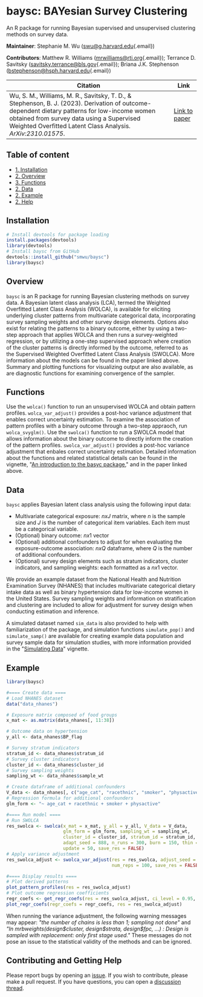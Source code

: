 # **baysc**: BAYesian Survey Clustering

An R package for running Bayesian supervised and unsupervised clustering methods on survey data.

**Maintainer**: Stephanie M. Wu ([swu\@g.harvard.edu](mailto:swu@g.harvard.edu){.email})

**Contributors**: Matthew R. Williams ([mrwilliams\@rti.org](mailto:mrwilliams@rti.org){.email}); Terrance D. Savitsky ([savitsky.terrance\@bls.gov](mailto:savitsky.terrance@bls.gov){.email}); Briana J.K. Stephenson ([bstephenson\@hsph.harvard.edu](mailto:bstephenson@hsph.harvard.edu){.email})

| Citation                                                                                                                                                                                                                                                   | Link                                              |
|------------------------------------------------|-----------------------|
| Wu, S. M., Williams, M. R., Savitsky, T. D., & Stephenson, B. J. (2023). Derivation of outcome-dependent dietary patterns for low-income women obtained from survey data using a Supervised Weighted Overfitted Latent Class Analysis. *ArXiv:2310.01575*. | [Link to paper](https://arxiv.org/abs/2310.01575) |

## Table of content

-   [1. Installation](#id-section1)
-   [2. Overview](#id-section2)
-   [3. Functions](#id-section3)
-   [2. Data](#id-section4)
-   [2. Example](#id-section5)
-   [2. Help](#id-section6)

<div id='id-section1'/>

## Installation

``` r
# Install devtools for package loading 
install.packages(devtools)
library(devtools)
# Install baysc from GitHub
devtools::install_github("smwu/baysc")
library(baysc)
```

<div id='id-section2'/>

## Overview

`baysc` is an R package for running Bayesian clustering methods on survey data. A Bayesian latent class analysis (LCA), termed the Weighted Overfitted Latent Class Analysis (WOLCA), is available for eliciting underlying cluster patterns from multivariate categorical data, incorporating survey sampling weights and other survey design elements. Options also exist for relating the patterns to a binary outcome, either by using a two-step approach that applies WOLCA and then runs a survey-weighted regression, or by utilizing a one-step supervised approach where creation of the cluster patterns is directly informed by the outcome, referred to as the Supervised Weighted Overfitted Latent Class Analysis (SWOLCA). More information about the models can be found in the paper linked above. Summary and plotting functions for visualizing output are also available, as are diagnostic functions for examining convergence of the sampler.

<div id='id-section3'/>

## Functions

Use the `wolca()` function to run an unsupervised WOLCA and obtain pattern profiles. `wolca_var_adjust()` provides a post-hoc variance adjustment that enables correct uncertainty estimation. To examine the association of pattern profiles with a binary outcome through a two-step appraoch, run `wolca_svyglm()`. Use the `swolca()` function to run a SWOLCA model that allows information about the binary outcome to directly inform the creation of the pattern profiles. `swolca_var_adjust()` provides a post-hoc variance adjustment that enbales correct uncertainty estimation. Detailed information about the functions and related statistical details can be found in the vignette, "[An introduction to the basyc package](vignettes/baysc.pdf)," and in the paper linked above.

<div id='id-section4'/>

## Data

`baysc` applies Bayesian latent class analysis using the following input data:

-   Multivariate categorical exposure: $nxJ$ matrix, where $n$ is the sample size and $J$ is the number of categorical item variables. Each item must be a categorical variable.
-   (Optional) binary outcome: $nx1$ vector
-   (Optional) additional confounders to adjust for when evaluating the exposure-outcome association: $nxQ$ dataframe, where $Q$ is the number of additional confounders.
-   (Optional) survey design elements such as stratum indicators, cluster indicators, and sampling weights: each formatted as a $nx1$ vector.

We provide an example dataset from the National Health and Nutrition Examination Survey (NHANES) that includes multivariate categorical dietary intake data as well as binary hypertension data for low-income women in the United States. Survey sampling weights and information on stratification and clustering are included to allow for adjustment for survey design when conducting estimation and inference.

A simulated dataset named `sim_data` is also provided to help with familiarization of the package, and simulation functions `simulate_pop()` and `simulate_samp()` are available for creating example data population and survey sample data for simulation studies, with more information provided in the "[Simulating Data](vignettes/simulating_data.pdf)" vignette.

<div id='id-section5'/>

## Example

``` r
library(baysc)

#==== Create data ====
# Load NHANES dataset
data("data_nhanes")

# Exposure matrix composed of food groups
x_mat <- as.matrix(data_nhanes[, 11:38])

# Outcome data on hypertension
y_all <- data_nhanes$BP_flag

# Survey stratum indicators
stratum_id <- data_nhanes$stratum_id
# Survey cluster indicators
cluster_id <- data_nhanes$cluster_id
# Survey sampling weights
sampling_wt <- data_nhanes$sample_wt

# Create dataframe of additional confounders
V_data <- data_nhanes[, c("age_cat", "racethnic", "smoker", "physactive")]
# Regression formula for additional confounders
glm_form <- "~ age_cat + racethnic + smoker + physactive"

#==== Run model ====
# Run SWOLCA
res_swolca <- swolca(x_mat = x_mat, y_all = y_all, V_data = V_data,
                     glm_form = glm_form, sampling_wt = sampling_wt,
                     cluster_id = cluster_id, stratum_id = stratum_id,
                     adapt_seed = 888, n_runs = 300, burn = 150, thin = 3,
                     update = 50, save_res = FALSE)
# Apply variance adjustment
res_swolca_adjust <- swolca_var_adjust(res = res_swolca, adjust_seed = 888,
                                       num_reps = 100, save_res = FALSE)

#==== Display results ====
# Plot derived patterns
plot_pattern_profiles(res = res_swolca_adjust)
# Plot outcome regression coefficients
regr_coefs <- get_regr_coefs(res = res_swolca_adjust, ci_level = 0.95, digits = 2)
plot_regr_coefs(regr_coefs = regr_coefs, res = res_swolca_adjust)
```

When running the variance adjustment, the following warning messages may appear: *"the number of chains is less than 1; sampling not done"* and *"In mrbweights(design\$cluster, design\$strata, design\$fpc, ...) : Design is sampled with replacement: only first stage used."* These messages do not pose an issue to the statistical validity of the methods and can be ignored.

<div id='id-section6'/>

## Contributing and Getting Help

Please report bugs by opening an [issue](https://github.com/smwu/baysc/issues/new/choose). If you wish to contribute, please make a pull request. If you have questions, you can open a [discussion thread](https://github.com/smwu/baysc/discussions).
